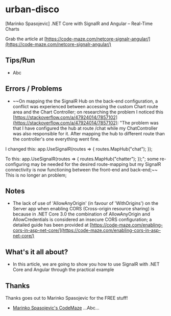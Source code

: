 # urban-disco
[Marinko Spasojevic] .NET Core with SignalR and Angular – Real-Time Charts

Grab the article at [https://code-maze.com/netcore-signalr-angular/](https://code-maze.com/netcore-signalr-angular/)

## Tips/Run

* Abc

## Errors / Problems

* ~~On mapping the the SignalR Hub on the back-end configuration, a conflict was experienced between accessing the custom Chart route area and the Chart Controller; on researching the problem I noticed this [https://stackoverflow.com/a/47924014/7857102](https://stackoverflow.com/a/47924014/7857102): "The problem was that I have configured the hub at route /chat while my ChatController was also responsible for it. After mapping the hub to different route than the controller's one everything went fine.

I changed this: app.UseSignalR(routes => { routes.MapHub<ChatHub>("chat"); });

To this: app.UseSignalR(routes => { routes.MapHub<ChatHub>("chatter"); });"; some re-configuring may be needed for the desired route-mapping but my SignalR connectivity is now functioning between the front-end and back-end;~~ This is no longer an problem;

## Notes

* The lack of use of 'AllowAnyOrigin' (in favour of 'WithOrigins') on the Server app when enabling CORS (Cross-origin resource sharing) is because in .NET Core 3.0 the combination of AllowAnyOrigin and AllowCredentials is considered an insecure CORS configuration; a detailed guide has been provided at [https://code-maze.com/enabling-cors-in-asp-net-core/](https://code-maze.com/enabling-cors-in-asp-net-core/)

## What's it all about?

* In this article, we are going to show you how to use SignalR with .NET Core and Angular through the practical example

## Thanks

Thanks goes out to Marinko Spasojevic for the FREE stuff!

* [Marinko Spasojevic's CodeMaze](https://code-maze.com/author/marinko/) ...Abc...
